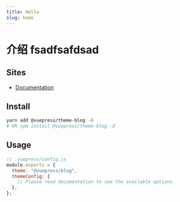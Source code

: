 ```yaml
---
title: Hello
slug: home
---
```


# 介绍 fsadfsafdsad

## Sites

- [Documentation](https://vuepress-theme-blog.ulivz.com)

## Install

```bash
yarn add @vuepress/theme-blog -D
# OR npm install @vuepress/theme-blog -D
```

## Usage

```js
// .vuepress/config.js
module.exports = {
  theme: "@vuepress/blog",
  themeConfig: {
    // Please read documentation to see the available options.
  },
};
```

